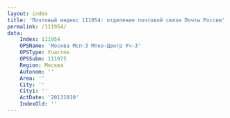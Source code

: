 ```yaml
---
layout: index
title: 'Почтовый индекс 111954: отделение почтовой связи Почты России'
permalink: /111954/
data:
    Index: 111954
    OPSName: 'Москва Мсп-3 Мпко-Центр Уч-3'
    OPSType: Участок
    OPSSubm: 111975
    Region: Москва
    Autonom: ''
    Area: ''
    City: ''
    City1: ''
    ActDate: '20131010'
    IndexOld: ''
---
```

